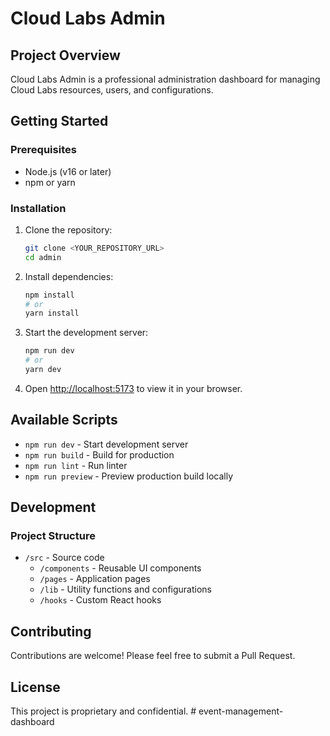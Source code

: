 # Cloud Labs Admin

## Project Overview
Cloud Labs Admin is a professional administration dashboard for managing Cloud Labs resources, users, and configurations.

## Getting Started

### Prerequisites
- Node.js (v16 or later)
- npm or yarn

### Installation

1. Clone the repository:
   ```sh
   git clone <YOUR_REPOSITORY_URL>
   cd admin
   ```

2. Install dependencies:
   ```sh
   npm install
   # or
   yarn install
   ```

3. Start the development server:
   ```sh
   npm run dev
   # or
   yarn dev
   ```

4. Open [http://localhost:5173](http://localhost:5173) to view it in your browser.

## Available Scripts

- `npm run dev` - Start development server
- `npm run build` - Build for production
- `npm run lint` - Run linter
- `npm run preview` - Preview production build locally

## Development

### Project Structure
- `/src` - Source code
  - `/components` - Reusable UI components
  - `/pages` - Application pages
  - `/lib` - Utility functions and configurations
  - `/hooks` - Custom React hooks

## Contributing
Contributions are welcome! Please feel free to submit a Pull Request.

## License
This project is proprietary and confidential.
#   e v e n t - m a n a g e m e n t - d a s h b o a r d
 
